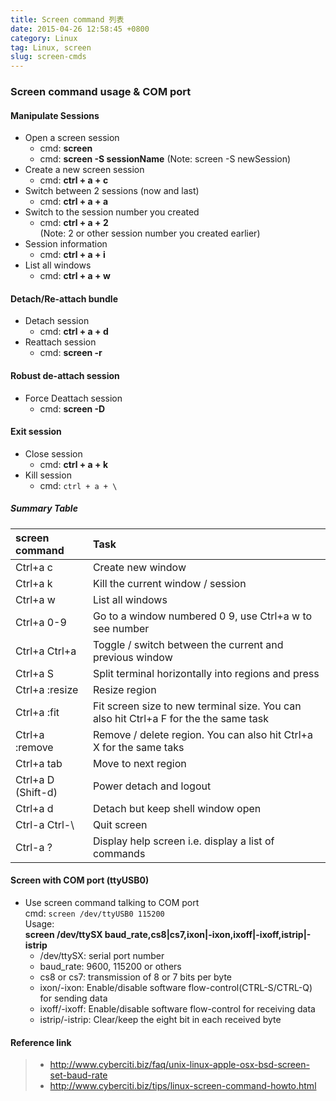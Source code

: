 ```yaml
---
title: Screen command 列表
date: 2015-04-26 12:58:45 +0800
category: Linux
tag: Linux, screen
slug: screen-cmds
---
```

### Screen command usage & COM port

#### Manipulate Sessions
- Open a screen session    
  * cmd: **screen**     
  * cmd: **screen -S sessionName** (Note: screen -S newSession)     
- Create a new screen session    
  * cmd: **ctrl + a + c**    
- Switch between 2 sessions (now and last)    
  * cmd: **ctrl + a + a**    
- Switch to the session number you created    
  * cmd: **ctrl + a + 2**    
  (Note: 2 or other session number you created earlier)    
- Session information    
  * cmd: **ctrl + a + i**    
- List all windows    
  * cmd: **ctrl + a + w**    

#### Detach/Re-attach bundle
- Detach session    
  * cmd: **ctrl + a + d**     
- Reattach session    
  * cmd: **screen -r**    

#### Robust de-attach session
- Force Deattach session    
  * cmd: **screen -D**    

#### Exit session
- Close session    
  * cmd: **ctrl + a + k**    
- Kill session    
  * cmd: `ctrl + a + \`    

##### Summary Table

|screen command     | Task
|:------------------|:-----------------------------------------------------|
|Ctrl+a c           |  Create new window
|Ctrl+a k           |  Kill the current window / session
|Ctrl+a w           |  List all windows
|Ctrl+a 0-9         | Go to a window numbered 0 9, use Ctrl+a w to see number
|Ctrl+a Ctrl+a      | Toggle / switch between the current and previous window
|Ctrl+a S           | Split terminal horizontally into regions and press
|Ctrl+a :resize     | Resize region
|Ctrl+a :fit        | Fit screen size to new terminal size. You can also hit Ctrl+a F for the the same task
|Ctrl+a :remove     |  Remove / delete region. You can also hit Ctrl+a X for the same taks
|Ctrl+a tab         | Move to next region
|Ctrl+a D (Shift-d) |  Power detach and logout
|Ctrl+a d           |   Detach but keep shell window open
|Ctrl-a Ctrl-\      |  Quit screen
|Ctrl-a ?           | Display help screen i.e. display a list of commands

#### Screen with COM port (ttyUSB0)
- Use screen command talking to COM port    
  cmd: `screen /dev/ttyUSB0 115200`    
Usage:   
  **screen /dev/ttySX baud_rate,cs8|cs7,ixon|-ixon,ixoff|-ixoff,istrip|-istrip**    
  - /dev/ttySX: serial port number    
  - baud_rate: 9600, 115200 or others    
  - cs8 or cs7: transmission of 8 or 7 bits per byte    
  - ixon/-ixon: Enable/disable software flow-control(CTRL-S/CTRL-Q) for sending data    
  - ixoff/-ixoff: Enable/disable software flow-control for receiving data    
  - istrip/-istrip: Clear/keep the eight bit in each received byte    


#### Reference link
  >- http://www.cyberciti.biz/faq/unix-linux-apple-osx-bsd-screen-set-baud-rate    
  >- http://www.cyberciti.biz/tips/linux-screen-command-howto.html    
